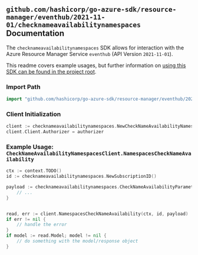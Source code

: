 
## `github.com/hashicorp/go-azure-sdk/resource-manager/eventhub/2021-11-01/checknameavailabilitynamespaces` Documentation

The `checknameavailabilitynamespaces` SDK allows for interaction with the Azure Resource Manager Service `eventhub` (API Version `2021-11-01`).

This readme covers example usages, but further information on [using this SDK can be found in the project root](https://github.com/hashicorp/go-azure-sdk/tree/main/docs).

### Import Path

```go
import "github.com/hashicorp/go-azure-sdk/resource-manager/eventhub/2021-11-01/checknameavailabilitynamespaces"
```


### Client Initialization

```go
client := checknameavailabilitynamespaces.NewCheckNameAvailabilityNamespacesClientWithBaseURI("https://management.azure.com")
client.Client.Authorizer = authorizer
```


### Example Usage: `CheckNameAvailabilityNamespacesClient.NamespacesCheckNameAvailability`

```go
ctx := context.TODO()
id := checknameavailabilitynamespaces.NewSubscriptionID()

payload := checknameavailabilitynamespaces.CheckNameAvailabilityParameter{
	// ...
}


read, err := client.NamespacesCheckNameAvailability(ctx, id, payload)
if err != nil {
	// handle the error
}
if model := read.Model; model != nil {
	// do something with the model/response object
}
```
